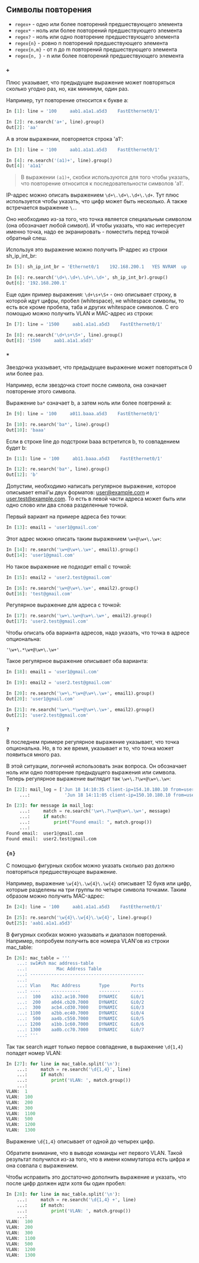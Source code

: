 ## Символы повторения


* ```regex+``` - одно или более повторений предшествующего элемента
* ```regex*``` - ноль или более повторений предшествующего элемента
* ```regex?``` - ноль или одно повторение предшествующего элемента
* ```regex{n}``` - ровно n повторений предшествующего элемента
* ```regex{n,m}``` - от n до m повторений предшествующего элемента
* ```regex{n, }``` - n или более повторений предшествующего элемента



### ```+```

Плюс указывает, что предыдущее выражение может повторяться сколько угодно раз, но, как минимум, один раз.

Например, тут повторение относится к букве a:
```py
In [1]: line = '100     aab1.a1a1.a5d3    FastEthernet0/1'

In [2]: re.search('a+', line).group()
Out[2]: 'aa'
```

А в этом выражении, повторяется строка 'a1':
```py
In [3]: line = '100     aab1.a1a1.a5d3    FastEthernet0/1'

In [4]: re.search('(a1)+', line).group()
Out[4]: 'a1a1'

```

> В выражении ```(a1)+```, скобки используются для того чтобы указать, что повторение относится к последовательности символов 'a1'.

IP-адрес можно описать выражением ```\d+\.\d+\.\d+\.\d+```.
Тут плюс используется чтобы указать, что цифр может быть несколько.
А также встречается выражение ```\.```.

Оно необходимо из-за того, что точка является специальным символом (она обозначает любой символ).
И чтобы указать, что нас интересует именно точка, надо ее экранировать - поместить перед точкой обратный слеш.

Используя это выражение можно получить IP-адрес из строки sh_ip_int_br:
```python
In [5]: sh_ip_int_br = 'Ethernet0/1    192.168.200.1   YES NVRAM  up          up'

In [6]: re.search('\d+\.\d+\.\d+\.\d+', sh_ip_int_br).group()
Out[6]: '192.168.200.1'
```

Еще один пример выражения: ```\d+\s+\S+``` - оно описывает строку, в которой идут цифры, пробел (whitespace), не whitespace символы, то есть все кроме пробела, таба и других whitespace символов.
С его помощью можно получить VLAN и MAC-адрес из строки:
```py
In [7]: line = '1500     aab1.a1a1.a5d3    FastEthernet0/1'

In [8]: re.search('\d+\s+\S+', line).group()
Out[8]: '1500     aab1.a1a1.a5d3'

```


### ```*```

Звездочка указывает, что предыдущее выражение может повторяться 0 или более раз.

Например, если звездочка стоит после символа, она означает повторение этого символа.

Выражение ```ba*``` означает b, а затем ноль или более повтрений a:
```py
In [9]: line = '100     a011.baaa.a5d3    FastEthernet0/1'

In [10]: re.search('ba*', line).group()
Out[10]: 'baaa'
```

Если в строке line до подстроки baaa встретится b, то совпадением будет b:
```py
In [11]: line = '100     ab11.baaa.a5d3    FastEthernet0/1'

In [12]: re.search('ba*', line).group()
Out[12]: 'b'

```

Допустим, необходимо написать регулярное выражение, которое описывает email'ы двух форматов: user@example.com и user.test@example.com.
То есть в левой части адреса может быть или одно слово или два слова разделенные точкой.

Первый вариант на примере адреса без точки:
```python
In [13]: email1 = 'user1@gmail.com'
```

Этот адрес можно описать таким выражением ```\w+@\w+\.\w+```:
```python
In [14]: re.search('\w+@\w+\.\w+', email1).group()
Out[14]: 'user1@gmail.com'
```

Но такое выражение не подходит email с точкой:
```python
In [15]: email2 = 'user2.test@gmail.com'

In [16]: re.search('\w+@\w+\.\w+', email2).group()
Out[16]: 'test@gmail.com'
```

Регулярное выражение для адреса с точкой:
```python
In [17]: re.search('\w+\.\w+@\w+\.\w+', email2).group()
Out[17]: 'user2.test@gmail.com'
```

Чтобы описать оба варианта адресов, надо указать, что точка в адресе опциональна:
```
'\w+\.*\w+@\w+\.\w+'
```

Такое регулярное выражение описывает оба варианта:
```python
In [18]: email1 = 'user1@gmail.com'

In [19]: email2 = 'user2.test@gmail.com'

In [20]: re.search('\w+\.*\w+@\w+\.\w+', email1).group()
Out[20]: 'user1@gmail.com'

In [21]: re.search('\w+\.*\w+@\w+\.\w+', email2).group()
Out[21]: 'user2.test@gmail.com'
```

### ```?```

В последнем примере регулярное выражение указывает, что точка опциональна.
Но, в то же время, указывает и то, что точка может появиться много раз.

В этой ситуации, логичней использовать знак вопроса.
Он обозначает ноль или одно повторение предыдущего выражения или символа.
Теперь регулярное выражение выглядит так ```\w+\.?\w+@\w+\.\w+```:
```python
In [22]: mail_log = ['Jun 18 14:10:35 client-ip=154.10.180.10 from=user1@gmail.com, size=551',
     ...:             'Jun 18 14:11:05 client-ip=150.10.180.10 from=user2.test@gmail.com, size=768']

In [23]: for message in mail_log:
     ...:     match = re.search('\w+\.?\w+@\w+\.\w+', message)
     ...:     if match:
     ...:         print("Found email: ", match.group())
     ...:
Found email:  user1@gmail.com
Found email:  user2.test@gmail.com
```

### ```{n}```

С помощью фигурных скобок можно указать сколько раз должно повторяться предшествующее выражение.

Например, выражение ```\w{4}\.\w{4}\.\w{4}``` описывает 12 букв или цифр, которые разделены на три группы по четыре символа точками. Таким образом можно получить MAC-адрес:
```py
In [24]: line = '100     aab1.a1a1.a5d3    FastEthernet0/1'

In [25]: re.search('\w{4}\.\w{4}\.\w{4}', line).group()
Out[25]: 'aab1.a1a1.a5d3'

```

В фигурных скобках можно указывать и диапазон повторений.
Например, попробуем получить все номера VLAN'ов из строки mac_table:
```python
In [26]: mac_table = '''
    ...: sw1#sh mac address-table
    ...:           Mac Address Table
    ...: -------------------------------------------
    ...:
    ...: Vlan    Mac Address       Type        Ports
    ...: ----    -----------       --------    -----
    ...:  100    a1b2.ac10.7000    DYNAMIC     Gi0/1
    ...:  200    a0d4.cb20.7000    DYNAMIC     Gi0/2
    ...:  300    acb4.cd30.7000    DYNAMIC     Gi0/3
    ...: 1100    a2bb.ec40.7000    DYNAMIC     Gi0/4
    ...:  500    aa4b.c550.7000    DYNAMIC     Gi0/5
    ...: 1200    a1bb.1c60.7000    DYNAMIC     Gi0/6
    ...: 1300    aa0b.cc70.7000    DYNAMIC     Gi0/7
    ...: '''
```

Так так search ищет только первое совпадение, в выражение ```\d{1,4}``` попадет номер VLAN:
```python
In [27]: for line in mac_table.split('\n'):
    ...:     match = re.search('\d{1,4}', line)
    ...:     if match:
    ...:         print('VLAN: ', match.group())
    ...:
VLAN:  1
VLAN:  100
VLAN:  200
VLAN:  300
VLAN:  1100
VLAN:  500
VLAN:  1200
VLAN:  1300

```

Выражение  ```\d{1,4}``` описывает от одной до четырех цифр.

Обратите внимание, что в выводе команды нет первого VLAN.
Такой результат получился из-за того, что в имени коммутатора есть цифра и она совпала с выражением.

Чтобы исправить это достаточно дополнить выражение и указать, что после цифр должен идти хотя бы один пробел:
```python
In [28]: for line in mac_table.split('\n'):
    ...:     match = re.search('\d{1,4} +', line)
    ...:     if match:
    ...:         print('VLAN: ', match.group())
    ...:
VLAN:  100
VLAN:  200
VLAN:  300
VLAN:  1100
VLAN:  500
VLAN:  1200
VLAN:  1300

```

